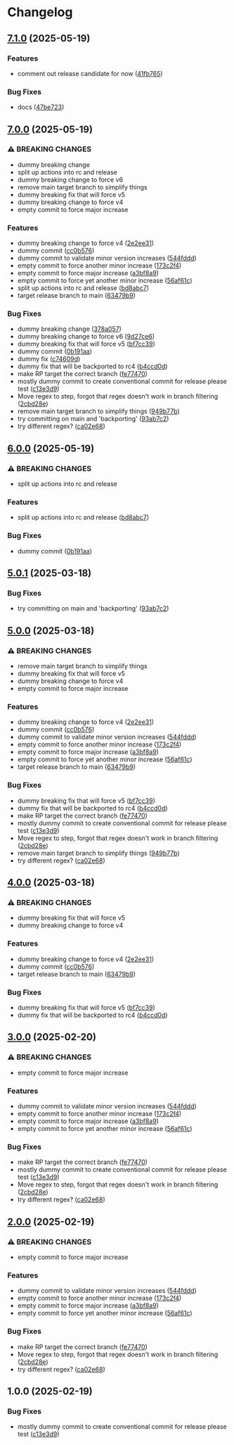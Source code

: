 # Changelog

## [7.1.0](https://github.com/Achllle/action-playground/compare/v7.0.0...v7.1.0) (2025-05-19)


### Features

* comment out release candidate for now ([41fb765](https://github.com/Achllle/action-playground/commit/41fb7653a3ff01914c925f49f5af4a556a0dd4bc))


### Bug Fixes

* docs ([47be723](https://github.com/Achllle/action-playground/commit/47be723126af483748ba100d33ca3072312cf406))

## [7.0.0](https://github.com/Achllle/action-playground/compare/v6.0.0...v7.0.0) (2025-05-19)


### ⚠ BREAKING CHANGES

* dummy breaking change
* split up actions into rc and release
* dummy breaking change to force v6
* remove main target branch to simplify things
* dummy breaking fix that will force v5
* dummy breaking change to force v4
* empty commit to force major increase

### Features

* dummy breaking change to force v4 ([2e2ee31](https://github.com/Achllle/action-playground/commit/2e2ee31179548fc4730f1bd6014ee4341af2846c))
* dummy commit ([cc0b576](https://github.com/Achllle/action-playground/commit/cc0b5769b188bbeffafbae6480df5f9a890c7ed4))
* dummy commit to validate minor version increases ([544fddd](https://github.com/Achllle/action-playground/commit/544fddd50ea1da971421343d97c94c483dd7d55b))
* empty commit to force another minor increase ([173c2f4](https://github.com/Achllle/action-playground/commit/173c2f4a0e99922237bcd8b078bcbabfc569b67e))
* empty commit to force major increase ([a3bf8a9](https://github.com/Achllle/action-playground/commit/a3bf8a910559e5c86ee52d9773be93a808ac9677))
* empty commit to force yet another minor increase ([56af61c](https://github.com/Achllle/action-playground/commit/56af61cb55f60c188773a9a3cbd28cbabf1c4354))
* split up actions into rc and release ([bd8abc7](https://github.com/Achllle/action-playground/commit/bd8abc75f19942a0eb7fd14d060db6df537034f2))
* target release branch to main ([63479b9](https://github.com/Achllle/action-playground/commit/63479b97ea7e25b0f1edd05dbbef926f71a401b6))


### Bug Fixes

* dummy breaking change ([378a057](https://github.com/Achllle/action-playground/commit/378a0575db8131c106b1fc74296dc6138aad280c))
* dummy breaking change to force v6 ([9d27ce6](https://github.com/Achllle/action-playground/commit/9d27ce6123a976ecece7b1139133527c70b3fbd0))
* dummy breaking fix that will force v5 ([bf7cc39](https://github.com/Achllle/action-playground/commit/bf7cc3982b43371f0afdefbe98b04a55be6386c8))
* dummy commit ([0b191aa](https://github.com/Achllle/action-playground/commit/0b191aac1a3d301da704e05e893a1058d6825d20))
* dummy fix ([c74609d](https://github.com/Achllle/action-playground/commit/c74609d5c4d93467f3a1e8b653d92e69d49a35b0))
* dummy fix that will be backported to rc4 ([b4ccd0d](https://github.com/Achllle/action-playground/commit/b4ccd0deefe728833562a83fcd8eefb924134fff))
* make RP target the correct branch ([fe77470](https://github.com/Achllle/action-playground/commit/fe7747016eabb16c033921a8f01e7b17a37407d5))
* mostly dummy commit to create conventional commit for release please test ([c13e3d9](https://github.com/Achllle/action-playground/commit/c13e3d9fe8bd41cb9568a480c8cffe24a5861b73))
* Move regex to step, forgot that regex doesn't work in branch filtering ([2cbd28e](https://github.com/Achllle/action-playground/commit/2cbd28ea8d45758932e154503255b689b2fb7f19))
* remove main target branch to simplify things ([949b77b](https://github.com/Achllle/action-playground/commit/949b77bf9f400f6aefb4c94764735a02c486ebad))
* try committing on main and 'backporting' ([93ab7c2](https://github.com/Achllle/action-playground/commit/93ab7c260d3293fa557da7ac90e16c5cc870e034))
* try different regex? ([ca02e68](https://github.com/Achllle/action-playground/commit/ca02e68790d3436a6eee4eee7f7b4394a2b767e9))

## [6.0.0](https://github.com/Achllle/action-playground/compare/v5.0.1...v6.0.0) (2025-05-19)


### ⚠ BREAKING CHANGES

* split up actions into rc and release

### Features

* split up actions into rc and release ([bd8abc7](https://github.com/Achllle/action-playground/commit/bd8abc75f19942a0eb7fd14d060db6df537034f2))


### Bug Fixes

* dummy commit ([0b191aa](https://github.com/Achllle/action-playground/commit/0b191aac1a3d301da704e05e893a1058d6825d20))

## [5.0.1](https://github.com/Achllle/action-playground/compare/v5.0.0...v5.0.1) (2025-03-18)


### Bug Fixes

* try committing on main and 'backporting' ([93ab7c2](https://github.com/Achllle/action-playground/commit/93ab7c260d3293fa557da7ac90e16c5cc870e034))

## [5.0.0](https://github.com/Achllle/action-playground/compare/v4.0.0...v5.0.0) (2025-03-18)


### ⚠ BREAKING CHANGES

* remove main target branch to simplify things
* dummy breaking fix that will force v5
* dummy breaking change to force v4
* empty commit to force major increase

### Features

* dummy breaking change to force v4 ([2e2ee31](https://github.com/Achllle/action-playground/commit/2e2ee31179548fc4730f1bd6014ee4341af2846c))
* dummy commit ([cc0b576](https://github.com/Achllle/action-playground/commit/cc0b5769b188bbeffafbae6480df5f9a890c7ed4))
* dummy commit to validate minor version increases ([544fddd](https://github.com/Achllle/action-playground/commit/544fddd50ea1da971421343d97c94c483dd7d55b))
* empty commit to force another minor increase ([173c2f4](https://github.com/Achllle/action-playground/commit/173c2f4a0e99922237bcd8b078bcbabfc569b67e))
* empty commit to force major increase ([a3bf8a9](https://github.com/Achllle/action-playground/commit/a3bf8a910559e5c86ee52d9773be93a808ac9677))
* empty commit to force yet another minor increase ([56af61c](https://github.com/Achllle/action-playground/commit/56af61cb55f60c188773a9a3cbd28cbabf1c4354))
* target release branch to main ([63479b9](https://github.com/Achllle/action-playground/commit/63479b97ea7e25b0f1edd05dbbef926f71a401b6))


### Bug Fixes

* dummy breaking fix that will force v5 ([bf7cc39](https://github.com/Achllle/action-playground/commit/bf7cc3982b43371f0afdefbe98b04a55be6386c8))
* dummy fix that will be backported to rc4 ([b4ccd0d](https://github.com/Achllle/action-playground/commit/b4ccd0deefe728833562a83fcd8eefb924134fff))
* make RP target the correct branch ([fe77470](https://github.com/Achllle/action-playground/commit/fe7747016eabb16c033921a8f01e7b17a37407d5))
* mostly dummy commit to create conventional commit for release please test ([c13e3d9](https://github.com/Achllle/action-playground/commit/c13e3d9fe8bd41cb9568a480c8cffe24a5861b73))
* Move regex to step, forgot that regex doesn't work in branch filtering ([2cbd28e](https://github.com/Achllle/action-playground/commit/2cbd28ea8d45758932e154503255b689b2fb7f19))
* remove main target branch to simplify things ([949b77b](https://github.com/Achllle/action-playground/commit/949b77bf9f400f6aefb4c94764735a02c486ebad))
* try different regex? ([ca02e68](https://github.com/Achllle/action-playground/commit/ca02e68790d3436a6eee4eee7f7b4394a2b767e9))

## [4.0.0](https://github.com/Achllle/action-playground/compare/v3.0.0...v4.0.0) (2025-03-18)


### ⚠ BREAKING CHANGES

* dummy breaking fix that will force v5
* dummy breaking change to force v4

### Features

* dummy breaking change to force v4 ([2e2ee31](https://github.com/Achllle/action-playground/commit/2e2ee31179548fc4730f1bd6014ee4341af2846c))
* dummy commit ([cc0b576](https://github.com/Achllle/action-playground/commit/cc0b5769b188bbeffafbae6480df5f9a890c7ed4))
* target release branch to main ([63479b9](https://github.com/Achllle/action-playground/commit/63479b97ea7e25b0f1edd05dbbef926f71a401b6))


### Bug Fixes

* dummy breaking fix that will force v5 ([bf7cc39](https://github.com/Achllle/action-playground/commit/bf7cc3982b43371f0afdefbe98b04a55be6386c8))
* dummy fix that will be backported to rc4 ([b4ccd0d](https://github.com/Achllle/action-playground/commit/b4ccd0deefe728833562a83fcd8eefb924134fff))

## [3.0.0](https://github.com/Achllle/action-playground/compare/v2.0.0...v3.0.0) (2025-02-20)


### ⚠ BREAKING CHANGES

* empty commit to force major increase

### Features

* dummy commit to validate minor version increases ([544fddd](https://github.com/Achllle/action-playground/commit/544fddd50ea1da971421343d97c94c483dd7d55b))
* empty commit to force another minor increase ([173c2f4](https://github.com/Achllle/action-playground/commit/173c2f4a0e99922237bcd8b078bcbabfc569b67e))
* empty commit to force major increase ([a3bf8a9](https://github.com/Achllle/action-playground/commit/a3bf8a910559e5c86ee52d9773be93a808ac9677))
* empty commit to force yet another minor increase ([56af61c](https://github.com/Achllle/action-playground/commit/56af61cb55f60c188773a9a3cbd28cbabf1c4354))


### Bug Fixes

* make RP target the correct branch ([fe77470](https://github.com/Achllle/action-playground/commit/fe7747016eabb16c033921a8f01e7b17a37407d5))
* mostly dummy commit to create conventional commit for release please test ([c13e3d9](https://github.com/Achllle/action-playground/commit/c13e3d9fe8bd41cb9568a480c8cffe24a5861b73))
* Move regex to step, forgot that regex doesn't work in branch filtering ([2cbd28e](https://github.com/Achllle/action-playground/commit/2cbd28ea8d45758932e154503255b689b2fb7f19))
* try different regex? ([ca02e68](https://github.com/Achllle/action-playground/commit/ca02e68790d3436a6eee4eee7f7b4394a2b767e9))

## [2.0.0](https://github.com/Achllle/action-playground/compare/v1.0.0...v2.0.0) (2025-02-19)


### ⚠ BREAKING CHANGES

* empty commit to force major increase

### Features

* dummy commit to validate minor version increases ([544fddd](https://github.com/Achllle/action-playground/commit/544fddd50ea1da971421343d97c94c483dd7d55b))
* empty commit to force another minor increase ([173c2f4](https://github.com/Achllle/action-playground/commit/173c2f4a0e99922237bcd8b078bcbabfc569b67e))
* empty commit to force major increase ([a3bf8a9](https://github.com/Achllle/action-playground/commit/a3bf8a910559e5c86ee52d9773be93a808ac9677))
* empty commit to force yet another minor increase ([56af61c](https://github.com/Achllle/action-playground/commit/56af61cb55f60c188773a9a3cbd28cbabf1c4354))


### Bug Fixes

* make RP target the correct branch ([fe77470](https://github.com/Achllle/action-playground/commit/fe7747016eabb16c033921a8f01e7b17a37407d5))
* Move regex to step, forgot that regex doesn't work in branch filtering ([2cbd28e](https://github.com/Achllle/action-playground/commit/2cbd28ea8d45758932e154503255b689b2fb7f19))
* try different regex? ([ca02e68](https://github.com/Achllle/action-playground/commit/ca02e68790d3436a6eee4eee7f7b4394a2b767e9))

## 1.0.0 (2025-02-19)


### Bug Fixes

* mostly dummy commit to create conventional commit for release please test ([c13e3d9](https://github.com/Achllle/action-playground/commit/c13e3d9fe8bd41cb9568a480c8cffe24a5861b73))

